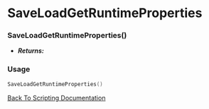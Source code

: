 # SaveLoadGetRuntimeProperties

### SaveLoadGetRuntimeProperties()
- ***Returns:*** 

### Usage

```Lua
SaveLoadGetRuntimeProperties()
```


[Back To Scripting Documentation](../README.md)
